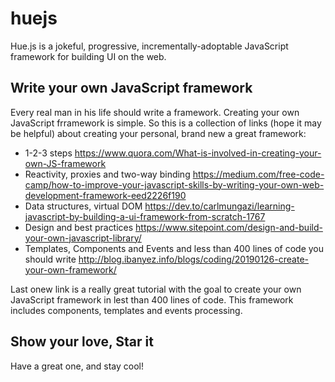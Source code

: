 # huejs
Hue.js is a jokeful, progressive, incrementally-adoptable JavaScript framework for building UI on the web.

## Write your own JavaScript framework

Every real man in his life should write a framework. Creating your own JavaScript frramework is simple. So this is a collection of links (hope it may be helpful) about creating your personal, brand new a great framework:

 * 1-2-3 steps https://www.quora.com/What-is-involved-in-creating-your-own-JS-framework
 * Reactivity, proxies and two-way binding https://medium.com/free-code-camp/how-to-improve-your-javascript-skills-by-writing-your-own-web-development-framework-eed2226f190
 * Data structures, virtual DOM https://dev.to/carlmungazi/learning-javascript-by-building-a-ui-framework-from-scratch-1767
 * Design and best practices https://www.sitepoint.com/design-and-build-your-own-javascript-library/
 * Templates, Components and Events and less than 400 lines of code you should write http://blog.ibanyez.info/blogs/coding/20190126-create-your-own-framework/

Last onew link is a really great tutorial with the goal to create your own JavaScript framework in lest than 400 lines of code. This framework includes components, templates and events processing.

## Show your love, Star it

Have a great one, and stay cool!
